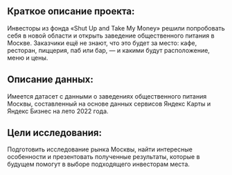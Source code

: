## Краткое описание проекта: 
Инвесторы из фонда «Shut Up and Take My Money» решили попробовать себя в новой области и открыть заведение общественного питания в Москве. 
Заказчики ещё не знают, что это будет за место: кафе, ресторан, пиццерия, паб или бар, — и какими будут расположение, меню и цены.

## Описание данных: 
Имеется датасет с данными о заведениях общественного питания Москвы, составленный на основе данных сервисов Яндекс Карты и Яндекс Бизнес на лето 2022 года. 
    
## Цели исследования: 
Подготовить исследование рынка Москвы, найти интересные особенности и презентовать полученные результаты, которые в будущем помогут в выборе подходящего инвесторам места.
    
